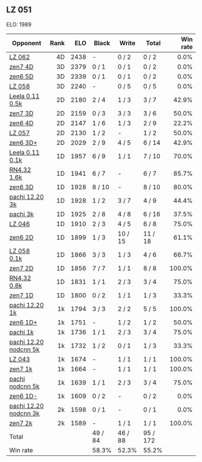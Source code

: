 ## LZ 051 ##

ELO: 1989

Opponent | Rank | ELO | Black | Write | Total | Win rate
---------|-----:|----:|-------|-------|-------|-------:
[LZ 062](LZ%20062.md) | 4D | 2438 | - | 0 / 2 | 0 / 2 | 0.0%
[zen7 4D](zen7%204D.md) | 3D | 2379 | 0 / 1 | 0 / 1 | 0 / 2 | 0.0%
[zen6 5D](zen6%205D.md) | 3D | 2339 | 0 / 1 | 0 / 1 | 0 / 2 | 0.0%
[LZ 058](LZ%20058.md) | 3D | 2240 | - | 0 / 5 | 0 / 5 | 0.0%
[Leela 0.11 0.5k](Leela%200.11%200.5k.md) | 2D | 2180 | 2 / 4 | 1 / 3 | 3 / 7 | 42.9%
[zen7 3D](zen7%203D.md) | 2D | 2159 | 0 / 3 | 3 / 3 | 3 / 6 | 50.0%
[zen6 4D](zen6%204D.md) | 2D | 2147 | 1 / 6 | 1 / 3 | 2 / 9 | 22.2%
[LZ 057](LZ%20057.md) | 2D | 2130 | 1 / 2 | - | 1 / 2 | 50.0%
[zen6 3D+](zen6%203D+.md) | 2D | 2029 | 2 / 9 | 4 / 5 | 6 / 14 | 42.9%
[Leela 0.11 0.1k](Leela%200.11%200.1k.md) | 1D | 1957 | 6 / 9 | 1 / 1 | 7 / 10 | 70.0%
[RN4.32 1.6k](RN4.32%201.6k.md) | 1D | 1941 | 6 / 7 | - | 6 / 7 | 85.7%
[zen6 3D](zen6%203D.md) | 1D | 1928 | 8 / 10 | - | 8 / 10 | 80.0%
[pachi 12.20 3k](pachi%2012.20%203k.md) | 1D | 1928 | 1 / 2 | 3 / 7 | 4 / 9 | 44.4%
[pachi 3k](pachi%203k.md) | 1D | 1925 | 2 / 8 | 4 / 8 | 6 / 16 | 37.5%
[LZ 046](LZ%20046.md) | 1D | 1910 | 2 / 3 | 4 / 5 | 6 / 8 | 75.0%
[zen6 2D](zen6%202D.md) | 1D | 1899 | 1 / 3 | 10 / 15 | 11 / 18 | 61.1%
[LZ 058 0.1k](LZ%20058%200.1k.md) | 1D | 1866 | 3 / 3 | 1 / 3 | 4 / 6 | 66.7%
[zen7 2D](zen7%202D.md) | 1D | 1856 | 7 / 7 | 1 / 1 | 8 / 8 | 100.0%
[RN4.32 0.8k](RN4.32%200.8k.md) | 1D | 1831 | 1 / 1 | 2 / 3 | 3 / 4 | 75.0%
[zen7 1D](zen7%201D.md) | 1D | 1800 | 0 / 2 | 1 / 1 | 1 / 3 | 33.3%
[pachi 12.20 1k](pachi%2012.20%201k.md) | 1k | 1794 | 3 / 3 | 2 / 2 | 5 / 5 | 100.0%
[zen6 1D+](zen6%201D+.md) | 1k | 1751 | - | 1 / 2 | 1 / 2 | 50.0%
[pachi 1k](pachi%201k.md) | 1k | 1736 | 1 / 1 | 2 / 3 | 3 / 4 | 75.0%
[pachi 12.20 nodcnn 5k](pachi%2012.20%20nodcnn%205k.md) | 1k | 1732 | 1 / 2 | 0 / 1 | 1 / 3 | 33.3%
[LZ 043](LZ%20043.md) | 1k | 1674 | - | 1 / 1 | 1 / 1 | 100.0%
[zen7 1k](zen7%201k.md) | 1k | 1664 | - | 1 / 1 | 1 / 1 | 100.0%
[pachi nodcnn 5k](pachi%20nodcnn%205k.md) | 1k | 1639 | 1 / 1 | 2 / 3 | 3 / 4 | 75.0%
[zen6 1D-](zen6%201D-.md) | 1k | 1609 | 0 / 2 | - | 0 / 2 | 0.0%
[pachi 12.20 nodcnn 3k](pachi%2012.20%20nodcnn%203k.md) | 2k | 1598 | 0 / 1 | - | 0 / 1 | 0.0%
[zen7 2k](zen7%202k.md) | 2k | 1589 | - | 1 / 1 | 1 / 1 | 100.0%
Total | | | 49 / 84 | 46 / 88 | 95 / 172 | 
Win rate| | | 58.3% | 52.3% | 55.2% | 
